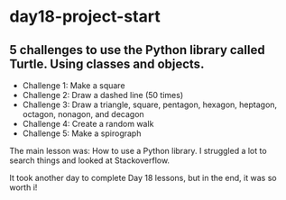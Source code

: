 # day18-project-start
## 5 challenges to use the Python library called Turtle. Using classes and objects.
- Challenge 1: Make a square
- Challenge 2: Draw a dashed line (50 times)
- Challenge 3: Draw a triangle, square, pentagon, hexagon, heptagon, octagon, nonagon, and decagon
- Challenge 4: Create a random walk
- Challenge 5: Make a spirograph

The main lesson was: How to use a Python library. I struggled a lot to search things and looked at Stackoverflow. 

It took another day to complete Day 18 lessons, but in the end, it was so worth i!
